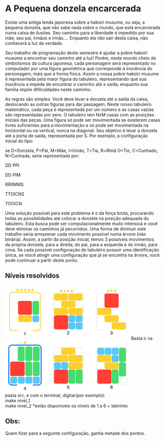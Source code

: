 <h1><a name="a_pequena_donzela_encarcerada" id="a_pequena_donzela_encarcerada">A Pequena donzela encarcerada</a></h1>

Existe uma antiga lenda japonesa sobre a hakoiri musume, ou seja, a pequena donzela, que não sabe nada sobre o mundo, que está encarcerada numa caixa de ilusões. Seu caminho para a liberdade é impedido por sua mãe, seu pai, irmãos e irmãs…. Enquanto ela não sair desta caixa, não conhecerá a luz da verdade.

Seu trabalho de programação deste semestre é ajudar a pobre hakoiri musume a encontrar seu caminho até a luz! Porém, neste mundo cheio de simbolismos da cultura japonesa, cada personagem será representado no computador por uma figura geométrica que corresponde à inocência do personagem, mais que a forma física. Assim a nossa pobre hakoiri musume é representada pela maior figura do tabuleiro, representando que sua inocência a impede de encontrar o caminho até a saída, enquanto sua família impõe difilculdades neste caminho.

As regras são simples: Você deve levar a donzela até a saída da caixa, deslocando as outras figuras para dar passagem.  Neste nosso tabuleiro matemático, cada peça é representada por um número e as casas vazias são representadas por zero. O tabuleiro tem NxM casas com as posições iniciais das peças. Uma figura só pode ser movimentada se existerem casas livres suficientes para a movimentação e só pode ser movimentada na horizontal ou na vertical, nunca na diagonal. Seu objetivo é levar a donzela até a porta de saída, representada por S.
Por exemplo, a configuração inicial do tipo:
<a href="https://github.com/jgfenix/klotski/blob/master/img/haikoiricometras.png" class="media" title="haikoiricometras.png"><img src="https://github.com/jgfenix/klotski/blob/master/img/haikoiricometras.png" class="media" alt="" /></a>

se
D=Donzela, P=Pai, M=Mãe, I=Irmão, T=Tia, R=iRmã O=Tio, C=Cunhado, N=Cunhada, 
seria representada por:
<p>
DD PPI

DD PIM

RRIIMMS

TTOICNS

TOOICN

</p>

<p>
Uma solução possível para este problema é o da força bruta, procurando todas as possibilidades até colocar a donzela na posição adequada do tabuleiro. Esta busca pode ser computacionalmente muito intensiva e você deve eliminar os caminhos já pecorridos.  Uma forma de diminuir este trabalho seria armazenar cada movimento possível numa árvore (não binária). Assim, a partir da posição inicial, temos 3 possíveis movimentos: da própria donzela, para a direita; do pai, para a esquerda e do irmão, para cima. Se cada possível configuração do tabuleiro possuir uma identificação única, se viocê atingir uma configuração que já se encontra na árvore, você pode continuar a partir deste ponto.
</p>

<h2>Níveis resolvidos</h2>

  <img src="https://github.com/jgfenix/klotski/blob/master/img/niveis_resolvidos.jpeg" align="center"/>
  Basta ir na pasta src, e com o terminal, digitar(por exemplo):
  <br>make nivel_1<br>make nivel_2
  *estão disponíveis os níveis de 1 a 6 + labirinto
  
<h2>Obs:</h2>
Quem fizer para a seguinte configuração, ganha metade dos pontos.

<a href="https://github.com/jgfenix/klotski/blob/master/img/d37cf0507daf80ed379d080f31162772.media.221x259.png" class="media" title="haikoiri1.png"><img src="https://github.com/jgfenix/klotski/blob/master/img/d37cf0507daf80ed379d080f31162772.media.221x259.png" class="medialeft" align="left" alt="" /></a>
